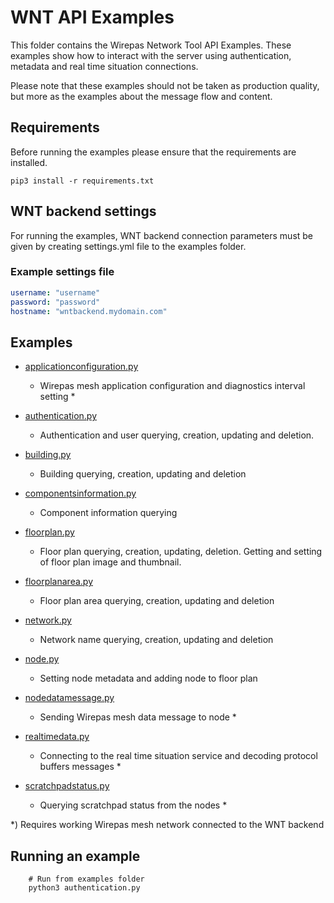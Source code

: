 # WNT API Examples

This folder contains the Wirepas Network Tool API Examples. These examples show how to interact with
the server using authentication, metadata and real time situation connections.

Please note that these examples should not be taken as production quality, but more
as the examples about the message flow and content.

## Requirements

Before running the examples please ensure that the requirements are installed.

```shell
pip3 install -r requirements.txt
```

## WNT backend settings

For running the examples, WNT backend connection parameters must be given by creating settings.yml
file to the examples folder.

### Example settings file

```yaml
username: "username"
password: "password"
hostname: "wntbackend.mydomain.com"
```

## Examples

-   [applicationconfiguration.py][applicationconfiguration.py_link]
    -   Wirepas mesh application configuration and diagnostics interval setting \*

-   [authentication.py][authentication.py_link]
    -   Authentication and user querying, creation, updating and deletion.

-   [building.py][building.py_link]
    -   Building querying, creation, updating and deletion

-   [componentsinformation.py][componentsinformation.py_link]
    -   Component information querying

-   [floorplan.py][floorplan.py_link]
    -   Floor plan querying, creation, updating, deletion. Getting and setting of floor plan image and thumbnail.

-   [floorplanarea.py][floorplanarea.py_link]
    -   Floor plan area querying, creation, updating and deletion

-   [network.py][network.py_link]
    -   Network name querying, creation, updating and deletion

-   [node.py][node.py_link]
    -   Setting node metadata and adding node to floor plan

-   [nodedatamessage.py][nodedatamessage.py_link]
    -   Sending Wirepas mesh data message to node \*

-   [realtimedata.py][realtimedata.py_link]
    -   Connecting to the real time situation service and decoding protocol buffers messages \*

-   [scratchpadstatus.py][scratchpadstatus.py_link]
    -   Querying scratchpad status from the nodes \*

\*) Requires working Wirepas mesh network connected to the WNT backend

## Running an example

```shell
    # Run from examples folder
    python3 authentication.py
```

[applicationconfiguration.py_link]: https://github.com/wirepas/wirepas-networktool-messaging-python/tree/main/examples/python/applicationconfiguration.py

[authentication.py_link]: https://github.com/wirepas/wirepas-networktool-messaging-python/tree/main/examples/python/authentication.py

[building.py_link]: https://github.com/wirepas/wirepas-networktool-messaging-python/tree/main/examples/python/building.py

[componentsinformation.py_link]: https://github.com/wirepas/wirepas-networktool-messaging-python/tree/main/examples/python/componentsinformation.py

[floorplan.py_link]: https://github.com/wirepas/wirepas-networktool-messaging-python/tree/main/examples/python/floorplan.py

[floorplanarea.py_link]: https://github.com/wirepas/wirepas-networktool-messaging-python/tree/main/examples/python/floorplanarea.py

[network.py_link]: https://github.com/wirepas/wirepas-networktool-messaging-python/tree/main/examples/python/network.py

[node.py_link]: https://github.com/wirepas/wirepas-networktool-messaging-python/tree/main/examples/python/node.py

[nodedatamessage.py_link]: https://github.com/wirepas/wirepas-networktool-messaging-python/tree/main/examples/python/nodedatamessage.py

[realtimedata.py_link]: https://github.com/wirepas/wirepas-networktool-messaging-python/tree/main/examples/python/realtimedata.py

[scratchpadstatus.py_link]: https://github.com/wirepas/wirepas-networktool-messaging-python/tree/main/examples/python/scratchpadstatus.py
